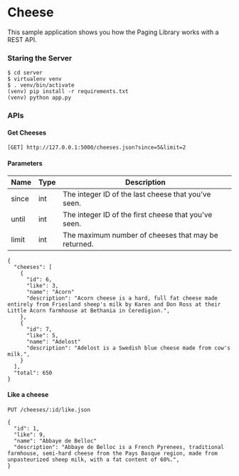 # Cheese 
This sample application shows you how the Paging Library works with a REST API.

### Staring the Server
```
$ cd server
$ virtualenv venv
$ . venv/bin/activate
(venv) pip install -r requirements.txt
(venv) python app.py
```

### APIs
#### Get Cheeses
```[GET] http://127.0.0.1:5000/cheeses.json?since=5&limit=2```

#### Parameters
Name | Type | Description
---- | ---- | -----------
since |	int | The integer ID of the last cheese that you've seen.
until |	int | The integer ID of the first cheese that you've seen.
limit | int | The maximum number of cheeses that may be returned.


```
{
  "cheeses": [
    {      
      "id": 6,
      "like": 3,
      "name": "Acorn"
      "description": "Acorn cheese is a hard, full fat cheese made entirely from Friesland sheep's milk by Karen and Don Ross at their Little Acorn farmhouse at Bethania in Ceredigion.",
    },
    {      
      "id": 7,
      "like": 5,
      "name": "Adelost"
      "description": "Adelost is a Swedish blue cheese made from cow's milk.",
    }
  ],
  "total": 650
}
```

#### Like a cheese
```PUT /cheeses/:id/like.json```

```
{  
  "id": 1,
  "like": 9,
  "name": "Abbaye de Belloc"
  "description": "Abbaye de Belloc is a French Pyrenees, traditional farmhouse, semi-hard cheese from the Pays Basque region, made from unpasteurized sheep milk, with a fat content of 60%.",
}
```
